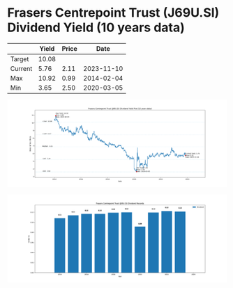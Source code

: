 # Frasers Centrepoint Trust (J69U.SI) Dividend Yield (10 years data)

|     | Yield   | Price | Date       |
|-----|---------|-------|------------|
| Target | 10.08 |  |  |
| Current | 5.76 | 2.11  | 2023-11-10 |
| Max | 10.92 | 0.99  | 2014-02-04 |
| Min | 3.65 | 2.50  | 2020-03-05 |

![Plot of Dividend Yield for Frasers Centrepoint Trust (J69U.SI)](J69U_div_10.png)

![Plot of Annual Dividend Per Unit for Frasers Centrepoint Trust (J69U.SI)](J69U_yearly_dpu.png)

